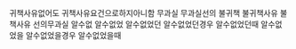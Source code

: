 귀책사유없어도
귀책사유요건으로하지아니함
무과실
무과실선의
불귀책
불귀책사유
불책사유
선의무과실
알수없
알수없었
알수없었던
알수없었던경우
알수없었던때
알수없었을
알수없었을경우
알수없었을때
